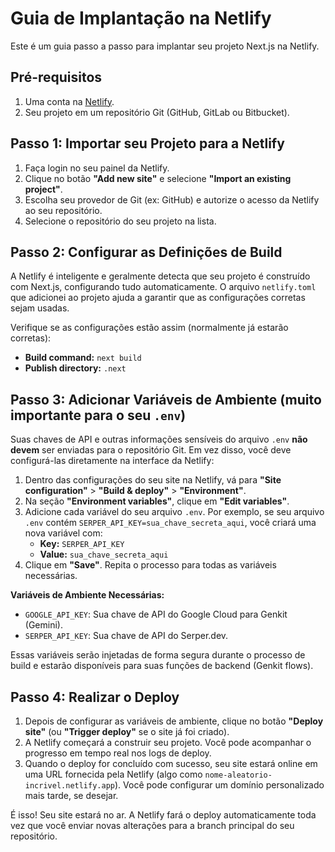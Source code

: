 # Guia de Implantação na Netlify

Este é um guia passo a passo para implantar seu projeto Next.js na Netlify.

## Pré-requisitos

1.  Uma conta na [Netlify](https://www.netlify.com/).
2.  Seu projeto em um repositório Git (GitHub, GitLab ou Bitbucket).

## Passo 1: Importar seu Projeto para a Netlify

1.  Faça login no seu painel da Netlify.
2.  Clique no botão **"Add new site"** e selecione **"Import an existing project"**.
3.  Escolha seu provedor de Git (ex: GitHub) e autorize o acesso da Netlify ao seu repositório.
4.  Selecione o repositório do seu projeto na lista.

## Passo 2: Configurar as Definições de Build

A Netlify é inteligente e geralmente detecta que seu projeto é construído com Next.js, configurando tudo automaticamente. O arquivo `netlify.toml` que adicionei ao projeto ajuda a garantir que as configurações corretas sejam usadas.

Verifique se as configurações estão assim (normalmente já estarão corretas):

-   **Build command:** `next build`
-   **Publish directory:** `.next`

## Passo 3: Adicionar Variáveis de Ambiente (muito importante para o seu `.env`)

Suas chaves de API e outras informações sensíveis do arquivo `.env` **não devem** ser enviadas para o repositório Git. Em vez disso, você deve configurá-las diretamente na interface da Netlify:

1.  Dentro das configurações do seu site na Netlify, vá para **"Site configuration"** > **"Build & deploy"** > **"Environment"**.
2.  Na seção **"Environment variables"**, clique em **"Edit variables"**.
3.  Adicione cada variável do seu arquivo `.env`. Por exemplo, se seu arquivo `.env` contém `SERPER_API_KEY=sua_chave_secreta_aqui`, você criará uma nova variável com:
    -   **Key:** `SERPER_API_KEY`
    -   **Value:** `sua_chave_secreta_aqui`
4.  Clique em **"Save"**. Repita o processo para todas as variáveis necessárias.

**Variáveis de Ambiente Necessárias:**
-   `GOOGLE_API_KEY`: Sua chave de API do Google Cloud para Genkit (Gemini).
-   `SERPER_API_KEY`: Sua chave de API do Serper.dev.

Essas variáveis serão injetadas de forma segura durante o processo de build e estarão disponíveis para suas funções de backend (Genkit flows).

## Passo 4: Realizar o Deploy

1.  Depois de configurar as variáveis de ambiente, clique no botão **"Deploy site"** (ou **"Trigger deploy"** se o site já foi criado).
2.  A Netlify começará a construir seu projeto. Você pode acompanhar o progresso em tempo real nos logs de deploy.
3.  Quando o deploy for concluído com sucesso, seu site estará online em uma URL fornecida pela Netlify (algo como `nome-aleatorio-incrivel.netlify.app`). Você pode configurar um domínio personalizado mais tarde, se desejar.

É isso! Seu site estará no ar. A Netlify fará o deploy automaticamente toda vez que você enviar novas alterações para a branch principal do seu repositório.
